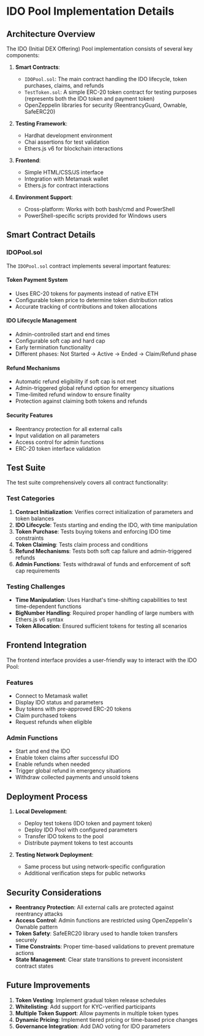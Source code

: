 # IDO Pool Implementation Details

## Architecture Overview

The IDO (Initial DEX Offering) Pool implementation consists of several key components:

1. **Smart Contracts**:
   - `IDOPool.sol`: The main contract handling the IDO lifecycle, token purchases, claims, and refunds
   - `TestToken.sol`: A simple ERC-20 token contract for testing purposes (represents both the IDO token and payment token)
   - OpenZeppelin libraries for security (ReentrancyGuard, Ownable, SafeERC20)

2. **Testing Framework**:
   - Hardhat development environment
   - Chai assertions for test validation
   - Ethers.js v6 for blockchain interactions

3. **Frontend**:
   - Simple HTML/CSS/JS interface
   - Integration with Metamask wallet
   - Ethers.js for contract interactions

4. **Environment Support**:
   - Cross-platform: Works with both bash/cmd and PowerShell
   - PowerShell-specific scripts provided for Windows users

## Smart Contract Details

### IDOPool.sol

The `IDOPool.sol` contract implements several important features:

#### Token Payment System
- Uses ERC-20 tokens for payments instead of native ETH
- Configurable token price to determine token distribution ratios
- Accurate tracking of contributions and token allocations

#### IDO Lifecycle Management
- Admin-controlled start and end times
- Configurable soft cap and hard cap
- Early termination functionality
- Different phases: Not Started → Active → Ended → Claim/Refund phase

#### Refund Mechanisms
- Automatic refund eligibility if soft cap is not met
- Admin-triggered global refund option for emergency situations
- Time-limited refund window to ensure finality
- Protection against claiming both tokens and refunds

#### Security Features
- Reentrancy protection for all external calls
- Input validation on all parameters
- Access control for admin functions
- ERC-20 token interface validation

## Test Suite

The test suite comprehensively covers all contract functionality:

### Test Categories
1. **Contract Initialization**: Verifies correct initialization of parameters and token balances
2. **IDO Lifecycle**: Tests starting and ending the IDO, with time manipulation
3. **Token Purchase**: Tests buying tokens and enforcing IDO time constraints
4. **Token Claiming**: Tests claim process and conditions
5. **Refund Mechanisms**: Tests both soft cap failure and admin-triggered refunds
6. **Admin Functions**: Tests withdrawal of funds and enforcement of soft cap requirements

### Testing Challenges
- **Time Manipulation**: Uses Hardhat's time-shifting capabilities to test time-dependent functions
- **BigNumber Handling**: Required proper handling of large numbers with Ethers.js v6 syntax
- **Token Allocation**: Ensured sufficient tokens for testing all scenarios

## Frontend Integration

The frontend interface provides a user-friendly way to interact with the IDO Pool:

### Features
- Connect to Metamask wallet
- Display IDO status and parameters
- Buy tokens with pre-approved ERC-20 tokens
- Claim purchased tokens
- Request refunds when eligible

### Admin Functions
- Start and end the IDO
- Enable token claims after successful IDO
- Enable refunds when needed
- Trigger global refund in emergency situations
- Withdraw collected payments and unsold tokens

## Deployment Process

1. **Local Development**:
   - Deploy test tokens (IDO token and payment token)
   - Deploy IDO Pool with configured parameters
   - Transfer IDO tokens to the pool
   - Distribute payment tokens to test accounts

2. **Testing Network Deployment**:
   - Same process but using network-specific configuration
   - Additional verification steps for public networks

## Security Considerations

- **Reentrancy Protection**: All external calls are protected against reentrancy attacks
- **Access Control**: Admin functions are restricted using OpenZeppelin's Ownable pattern
- **Token Safety**: SafeERC20 library used to handle token transfers securely
- **Time Constraints**: Proper time-based validations to prevent premature actions
- **State Management**: Clear state transitions to prevent inconsistent contract states

## Future Improvements

1. **Token Vesting**: Implement gradual token release schedules
2. **Whitelisting**: Add support for KYC-verified participants
3. **Multiple Token Support**: Allow payments in multiple token types
4. **Dynamic Pricing**: Implement tiered pricing or time-based price changes
5. **Governance Integration**: Add DAO voting for IDO parameters
